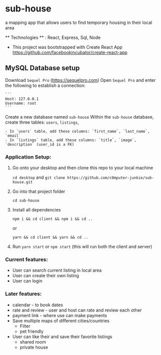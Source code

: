 # sub-house
a mapping app that allows users to find temporary housing in their local area 

** Technologies ** : React, Express, Sql, Node

* This project was bootstrapped with Create React App 
  https://github.com/facebookincubator/create-react-app
  
## MySQL Database setup
Download `Sequel Pro` (https://sequelpro.com)
Open `Sequel Pro` and enter the following to establish a connection: 

    ```
    Host: 127.0.0.1
    Username: root
    ```
Create a new database named `sub-house`
Within the `sub-house` database, create three tables: `users`, `listings`, 

    - In `users` table, add these columns: `first_name`, `last_name`, `email`
    - In `listings` table, add these columns: `title`, `image`, `description` (user_id is a FK) 
    
 ### Application Setup: 

1. Go onto your desktop and then clone this repo to your local machine

    `cd desktop` and `git clone https://github.com/c0mputer-junkie/sub-house.git`

2. Go into that project folder

    `cd sub-house`
    

3. Install all dependencies
    
    `npm i && cd client && npm i && cd ..`
    
    or 
    
    `yarn && cd client && yarn && cd ..`

6. Run `yarn start` or `npm start` (this will run both the client and server)

### Current features: 
- User can search current listing in local area  
- User can create their own listing 
- User can login


### Later features: 
- calendar - to book dates
- rate and review - user and host can rate and review each other 
- payment link - where use can make payments
- Save multiple maps of different cities/countries 
  - Filter 
  - pet friendly 
- User can like their and save their favorite listings 
    - shared room
    - private house
